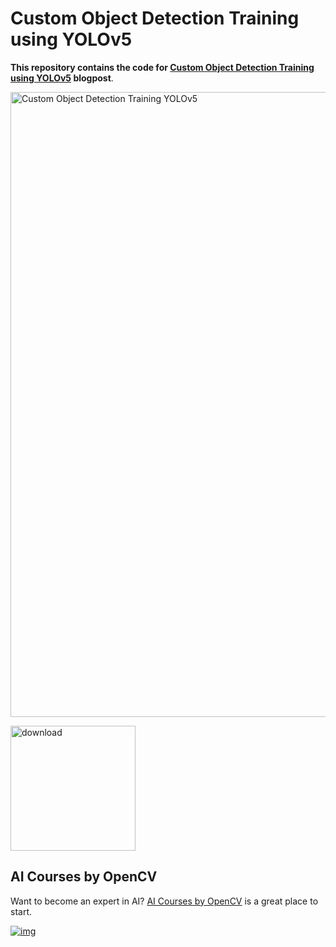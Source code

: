 # Custom Object Detection Training using YOLOv5



**This repository contains the code for [Custom Object Detection Training using YOLOv5](https://learnopencv.com/custom-object-detection-training-using-yolov5/) blogpost**.

<img src="https://learnopencv.com/wp-content/uploads/2022/04/Custom-Object-Detection-Training-using-YOLOv5-1.gif" alt="Custom Object Detection Training YOLOv5" width="1000">

[<img src="https://learnopencv.com/wp-content/uploads/2022/07/download-button-e1657285155454.png" alt="download" width="200">](https://www.dropbox.com/sh/7kjsprbqjoxtjwp/AADpbZ3vjZubETY9_hWjdnXWa?dl=1)

## AI Courses by OpenCV

Want to become an expert in AI? [AI Courses by OpenCV](https://opencv.org/courses/) is a great place to start.

[![img](https://camo.githubusercontent.com/18c5719ef10afe9607af3e87e990068c942ae4cba8bd4d72d21950d6213ea97e/68747470733a2f2f7777772e6c6561726e6f70656e63762e636f6d2f77702d636f6e74656e742f75706c6f6164732f323032302f30342f41492d436f75727365732d42792d4f70656e43562d4769746875622e706e67)](https://opencv.org/courses/)
